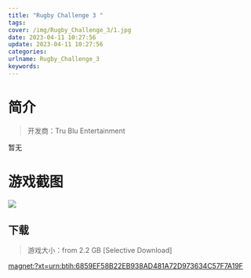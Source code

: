 ```yaml
---
title: "Rugby Challenge 3 "
tags: 
cover: /img/Rugby_Challenge_3/1.jpg
date: 2023-04-11 10:27:56
update: 2023-04-11 10:27:56
categories: 
urlname: Rugby_Challenge_3
keywords: 
---
```

# 简介

> 开发商：Tru Blu Entertainment

暂无

# 游戏截图

![](/img/Rugby_Challenge_3/2.jpg)


## 下载

> 游戏大小：from 2.2 GB [Selective Download]

[magnet:?xt=urn:btih:6859EF58B22EB938AD481A72D973634C57F7A19F](magnet:?xt=urn:btih:6859EF58B22EB938AD481A72D973634C57F7A19F)